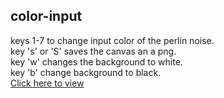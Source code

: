 ## color-input
 keys 1-7 to change input color of the perlin noise. </br>
 key 's' or 'S' saves the canvas an a png. </br>
 key 'w' changes the background to white.</br>
 key 'b' change background to black.</br>
 [Click here to view](https://ellamcmorrow.github.io/color-input/)
